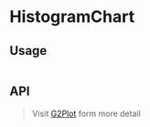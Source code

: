 # HistogramChart

## Usage

```tsx | pure

```

## API

<API id="HistogramChart"></API>

> Visit [G2Plot](https://g2plot.antv.antgroup.com/api/plot-api) form more detail
